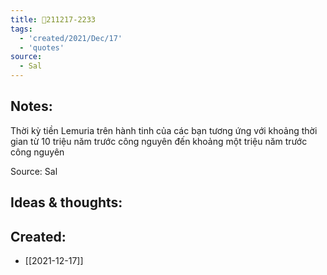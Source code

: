 ```yaml
---
title: 💬211217-2233
tags:
  - 'created/2021/Dec/17'
  - 'quotes'
source:
  - Sal
---
```


## Notes:
Thời kỳ tiền Lemuria trên hành tinh của các bạn tương ứng với khoảng thời gian từ 10 triệu năm trước công nguyên đến khoảng một triệu năm trước công nguyên

Source: Sal

## Ideas & thoughts:
## Created:
- [[2021-12-17]]
